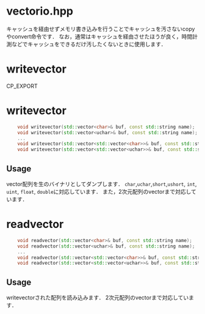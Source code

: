 vectorio.hpp
===================
キャッシュを経由せずメモリ書き込みを行うことでキャッシュを汚さないcopyやconvert命令です．
なお，通常はキャッシュを経由させたほうが良く，時間計測などでキャッシュをできるだけ汚したくないときに使用します．

# writevector
CP_EXPORT 


# writevector
```cpp
	void writevector(std::vector<char>& buf, const std::string name);
	void writevector(std::vector<uchar>& buf, const std::string name);
	...
	void writevector(std::vector<std::vector<char>>& buf, const std::string name);
	void writevector(std::vector<std::vector<uchar>>& buf, const std::string name);
```

## Usage
vector配列を生のバイナリとしてダンプします．
`char`,`uchar`,`short`,`ushort`, `int`, `uint`, `float`, `double`に対応しています．
また，2次元配列のvectorまで対応しています．

# readvector
```cpp
	void readvector(std::vector<char>& buf, const std::string name);
	void readvector(std::vector<uchar>& buf, const std::string name);
	...
	void readvector(std::vector<std::vector<char>>& buf, const std::string name);
	void readvector(std::vector<std::vector<uchar>>& buf, const std::string name);
```

## Usage
writevectorされた配列を読み込みます．
2次元配列のvectorまで対応しています．